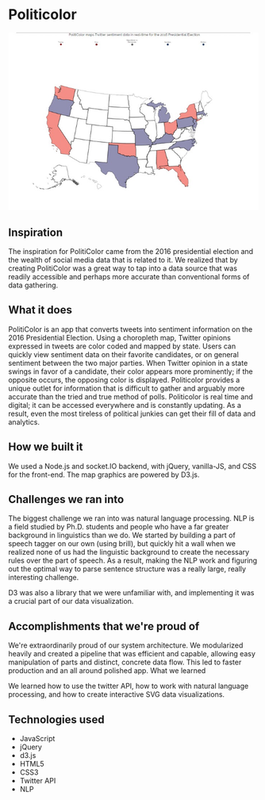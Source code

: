 # Politicolor
![Screenshot of app](politicolor.jpg)

## Inspiration

The inspiration for PolitiColor came from the 2016 presidential election and the wealth of social media data that is related to it. We realized that by creating PolitiColor was a great way to tap into a data source that was readily accessible and perhaps more accurate than conventional forms of data gathering.

## What it does

PolitiColor is an app that converts tweets into sentiment information on the 2016 Presidential Election. Using a choropleth map, Twitter opinions expressed in tweets are color coded and mapped by state. Users can quickly view sentiment data on their favorite candidates, or on general sentiment between the two major parties. When Twitter opinion in a state swings in favor of a candidate, their color appears more prominently; if the opposite occurs, the opposing color is displayed. Politicolor provides a unique outlet for information that is difficult to gather and arguably more accurate than the tried and true method of polls. Politicolor is real time and digital; it can be accessed everywhere and is constantly updating. As a result, even the most tireless of political junkies can get their fill of data and analytics.

## How we built it

We used a Node.js and socket.IO backend, with jQuery, vanilla-JS, and CSS for the front-end. The map graphics are powered by D3.js.

## Challenges we ran into

The biggest challenge we ran into was natural language processing. NLP is a field studied by Ph.D. students and people who have a far greater background in linguistics than we do. We started by building a part of speech tagger on our own (using brill), but quickly hit a wall when we realized none of us had the linguistic background to create the necessary rules over the part of speech. As a result, making the NLP work and figuring out the optimal way to parse sentence structure was a really large, really interesting challenge.

D3 was also a library that we were unfamiliar with, and implementing it was a crucial part of our data visualization.

## Accomplishments that we're proud of

We're extraordinarily proud of our system architecture. We modularized heavily and created a pipeline that was efficient and capable, allowing easy manipulation of parts and distinct, concrete data flow. This led to faster production and an all around polished app.
What we learned

We learned how to use the twitter API, how to work with natural language processing, and how to create interactive SVG data visualizations. 

## Technologies used
- JavaScript
- jQuery
- d3.js
- HTML5
- CSS3
- Twitter API
- NLP
